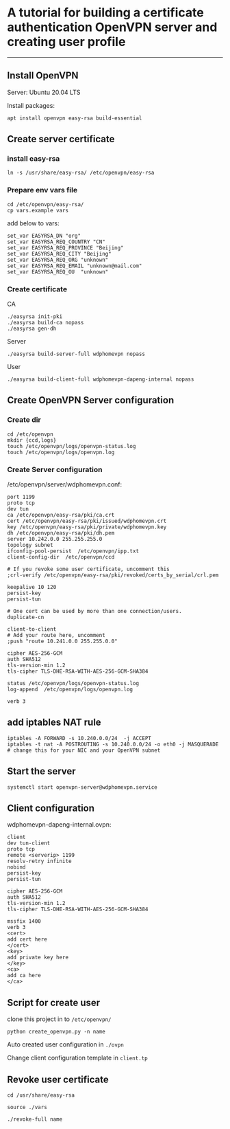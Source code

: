 
# A tutorial for building a certificate authentication  OpenVPN server and creating user profile
----------

## Install  OpenVPN

Server: Ubuntu 20.04 LTS

Install packages:

```shell
apt install openvpn easy-rsa build-essential
```

## Create server certificate

### install easy-rsa

```shell
ln -s /usr/share/easy-rsa/ /etc/openvpn/easy-rsa
```

### Prepare env vars file

```shell
cd /etc/openvpn/easy-rsa/
cp vars.example vars
```

add below to vars:

```shell
set_var EASYRSA_DN "org"
set_var EASYRSA_REQ_COUNTRY "CN"
set_var EASYRSA_REQ_PROVINCE "Beijing"
set_var EASYRSA_REQ_CITY "Beijing"
set_var EASYRSA_REQ_ORG "unknown"
set_var EASYRSA_REQ_EMAIL "unknown@mail.com"
set_var EASYRSA_REQ_OU  "unknown"
```

### Create certificate

CA

```shell
./easyrsa init-pki
./easyrsa build-ca nopass
./easyrsa gen-dh
```

Server

```shell
./easyrsa build-server-full wdphomevpn nopass
```

User

```shell
./easyrsa build-client-full wdphomevpn-dapeng-internal nopass
```

## Create OpenVPN Server configuration

### Create dir

```shell
cd /etc/openvpn
mkdir {ccd,logs}
touch /etc/openvpn/logs/openvpn-status.log
touch /etc/openvpn/logs/openvpn.log
```

### Create Server configuration

/etc/openvpn/server/wdphomevpn.conf:

```shell
port 1199
proto tcp
dev tun
ca /etc/openvpn/easy-rsa/pki/ca.crt
cert /etc/openvpn/easy-rsa/pki/issued/wdphomevpn.crt
key /etc/openvpn/easy-rsa/pki/private/wdphomevpn.key
dh /etc/openvpn/easy-rsa/pki/dh.pem
server 10.242.0.0 255.255.255.0
topology subnet
ifconfig-pool-persist  /etc/openvpn/ipp.txt
client-config-dir  /etc/openvpn/ccd

# If you revoke some user certificate, uncomment this
;crl-verify /etc/openvpn/easy-rsa/pki/revoked/certs_by_serial/crl.pem

keepalive 10 120
persist-key
persist-tun

# One cert can be used by more than one connection/users.
duplicate-cn

client-to-client
# Add your route here, uncomment
;push "route 10.241.0.0 255.255.0.0"

cipher AES-256-GCM
auth SHA512
tls-version-min 1.2
tls-cipher TLS-DHE-RSA-WITH-AES-256-GCM-SHA384

status /etc/openvpn/logs/openvpn-status.log
log-append  /etc/openvpn/logs/openvpn.log

verb 3
```

## add iptables NAT rule

```shell
iptables -A FORWARD -s 10.240.0.0/24  -j ACCEPT
iptables -t nat -A POSTROUTING -s 10.240.0.0/24 -o eth0 -j MASQUERADE # change this for your NIC and your OpenVPN subnet
```

## Start the server

```shell
systemctl start openvpn-server@wdphomevpn.service
```

## Client configuration

wdphomevpn-dapeng-internal.ovpn:

```shell
client
dev tun-client
proto tcp
remote <serverip> 1199
resolv-retry infinite
nobind
persist-key
persist-tun

cipher AES-256-GCM
auth SHA512
tls-version-min 1.2
tls-cipher TLS-DHE-RSA-WITH-AES-256-GCM-SHA384

mssfix 1400
verb 3
<cert>
add cert here
</cert>
<key>
add private key here
</key>
<ca>
add ca here
</ca>
```

## Script for create user

clone this project in to `/etc/openvpn/`

```shell
python create_openvpn.py -n name
```

Auto created user configuration in `./ovpn`

Change client configuration template in `client.tp`

## Revoke user certificate

```shell
cd /usr/share/easy-rsa

source ./vars

./revoke-full name
```